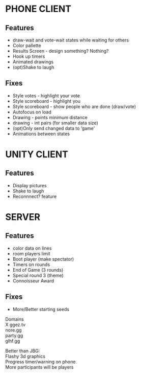 # PHONE CLIENT
## Features
- draw-wait and vote-wait states while waiting for others
- Color pallette
- Results Screen - design something? Nothing?
- Hook up timers
- Animated drawings
- (opt)Shake to laugh


## Fixes
- Style votes - highlight your vote
- Style scoreboard - highlight you
- Style scoreboard - show people who are done (draw/vote)
- Autofocus on load
- Drawing - points minimum distance
- drawing - int pairs (for smaller data size)
- (opt)Only send changed data to ‘game'
- Animations between states


# UNITY CLIENT
## Features
- Display pictures
- Shake to laugh
- Reconnnect? feature


# SERVER
## Features
- color data on lines
- room players limit
- Boot player (make spectator)
- Timers on rounds
- End of Game (3 rounds) 
- Special round 3 (theme)
- Connoisseur Award

## Fixes
- More/Better starting seeds


Domains  
X ggez.tv  
nore.gg  
party.gg  
glhf.gg  

Better than JBG:  
Flashy 3d graphics  
Progress timer/warning on phone  
More participants will be players

